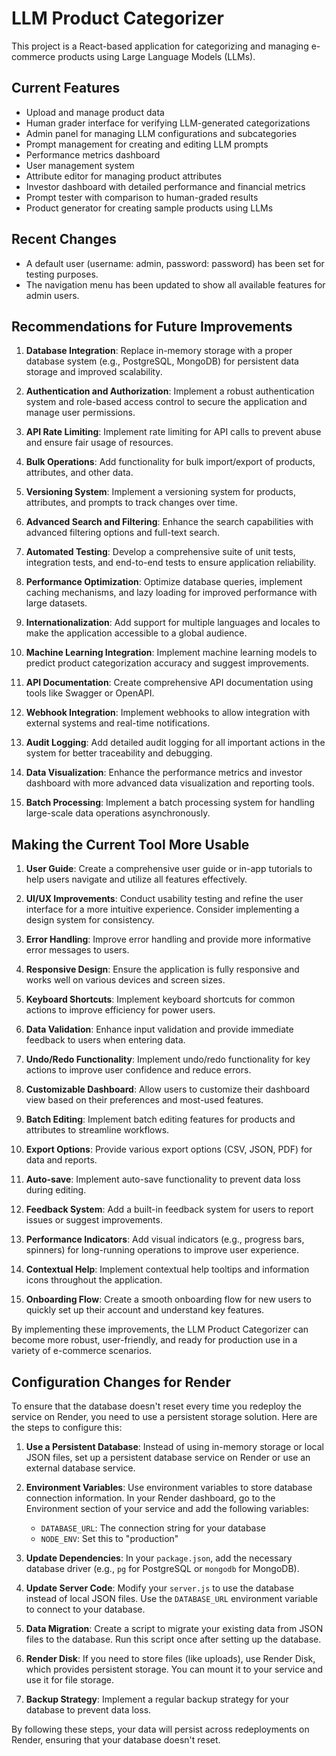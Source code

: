# LLM Product Categorizer

This project is a React-based application for categorizing and managing e-commerce products using Large Language Models (LLMs).

## Current Features

- Upload and manage product data
- Human grader interface for verifying LLM-generated categorizations
- Admin panel for managing LLM configurations and subcategories
- Prompt management for creating and editing LLM prompts
- Performance metrics dashboard
- User management system
- Attribute editor for managing product attributes
- Investor dashboard with detailed performance and financial metrics
- Prompt tester with comparison to human-graded results
- Product generator for creating sample products using LLMs

## Recent Changes

- A default user (username: admin, password: password) has been set for testing purposes.
- The navigation menu has been updated to show all available features for admin users.

## Recommendations for Future Improvements

1. **Database Integration**: Replace in-memory storage with a proper database system (e.g., PostgreSQL, MongoDB) for persistent data storage and improved scalability.

2. **Authentication and Authorization**: Implement a robust authentication system and role-based access control to secure the application and manage user permissions.

3. **API Rate Limiting**: Implement rate limiting for API calls to prevent abuse and ensure fair usage of resources.

4. **Bulk Operations**: Add functionality for bulk import/export of products, attributes, and other data.

5. **Versioning System**: Implement a versioning system for products, attributes, and prompts to track changes over time.

6. **Advanced Search and Filtering**: Enhance the search capabilities with advanced filtering options and full-text search.

7. **Automated Testing**: Develop a comprehensive suite of unit tests, integration tests, and end-to-end tests to ensure application reliability.

8. **Performance Optimization**: Optimize database queries, implement caching mechanisms, and lazy loading for improved performance with large datasets.

9. **Internationalization**: Add support for multiple languages and locales to make the application accessible to a global audience.

10. **Machine Learning Integration**: Implement machine learning models to predict product categorization accuracy and suggest improvements.

11. **API Documentation**: Create comprehensive API documentation using tools like Swagger or OpenAPI.

12. **Webhook Integration**: Implement webhooks to allow integration with external systems and real-time notifications.

13. **Audit Logging**: Add detailed audit logging for all important actions in the system for better traceability and debugging.

14. **Data Visualization**: Enhance the performance metrics and investor dashboard with more advanced data visualization and reporting tools.

15. **Batch Processing**: Implement a batch processing system for handling large-scale data operations asynchronously.

## Making the Current Tool More Usable

1. **User Guide**: Create a comprehensive user guide or in-app tutorials to help users navigate and utilize all features effectively.

2. **UI/UX Improvements**: Conduct usability testing and refine the user interface for a more intuitive experience. Consider implementing a design system for consistency.

3. **Error Handling**: Improve error handling and provide more informative error messages to users.

4. **Responsive Design**: Ensure the application is fully responsive and works well on various devices and screen sizes.

5. **Keyboard Shortcuts**: Implement keyboard shortcuts for common actions to improve efficiency for power users.

6. **Data Validation**: Enhance input validation and provide immediate feedback to users when entering data.

7. **Undo/Redo Functionality**: Implement undo/redo functionality for key actions to improve user confidence and reduce errors.

8. **Customizable Dashboard**: Allow users to customize their dashboard view based on their preferences and most-used features.

9. **Batch Editing**: Implement batch editing features for products and attributes to streamline workflows.

10. **Export Options**: Provide various export options (CSV, JSON, PDF) for data and reports.

11. **Auto-save**: Implement auto-save functionality to prevent data loss during editing.

12. **Feedback System**: Add a built-in feedback system for users to report issues or suggest improvements.

13. **Performance Indicators**: Add visual indicators (e.g., progress bars, spinners) for long-running operations to improve user experience.

14. **Contextual Help**: Implement contextual help tooltips and information icons throughout the application.

15. **Onboarding Flow**: Create a smooth onboarding flow for new users to quickly set up their account and understand key features.

By implementing these improvements, the LLM Product Categorizer can become more robust, user-friendly, and ready for production use in a variety of e-commerce scenarios.

## Configuration Changes for Render

To ensure that the database doesn't reset every time you redeploy the service on Render, you need to use a persistent storage solution. Here are the steps to configure this:

1. **Use a Persistent Database**: Instead of using in-memory storage or local JSON files, set up a persistent database service on Render or use an external database service.

2. **Environment Variables**: Use environment variables to store database connection information. In your Render dashboard, go to the Environment section of your service and add the following variables:
   - `DATABASE_URL`: The connection string for your database
   - `NODE_ENV`: Set this to "production"

3. **Update Dependencies**: In your `package.json`, add the necessary database driver (e.g., `pg` for PostgreSQL or `mongodb` for MongoDB).

4. **Update Server Code**: Modify your `server.js` to use the database instead of local JSON files. Use the `DATABASE_URL` environment variable to connect to your database.

5. **Data Migration**: Create a script to migrate your existing data from JSON files to the database. Run this script once after setting up the database.

6. **Render Disk**: If you need to store files (like uploads), use Render Disk, which provides persistent storage. You can mount it to your service and use it for file storage.

7. **Backup Strategy**: Implement a regular backup strategy for your database to prevent data loss.

By following these steps, your data will persist across redeployments on Render, ensuring that your database doesn't reset.